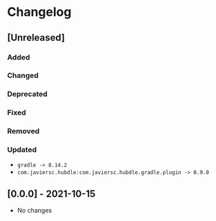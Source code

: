 # Changelog

## [Unreleased]

### Added

### Changed

### Deprecated

### Fixed

### Removed

### Updated

- `gradle -> 8.14.2`
- `com.javiersc.hubdle:com.javiersc.hubdle.gradle.plugin -> 0.9.0`

## [0.0.0] - 2021-10-15

- No changes
